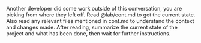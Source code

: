 Another developer did some work outside of this conversation, you are picking from where they left off. Read @lab/cont.md to get the current state.
Also read any relevant files mentioned in cont.md to understand the context and changes made.
After reading, summarize the current state of the project and what has been done, then wait for further instructions.

